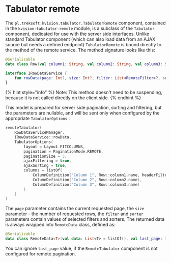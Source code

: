 # Tabulator remote

The `pl.treksoft.kvision.tabulator.TabulatorRemote` component, contained in the `kvision-tabulator-remote` module, is a subclass of the `Tabulator` component, dedicated for use with the server side interfaces. Unlike standard Tabulator component \(which can also load data from an AJAX source but needs a defined endpoint\) `TabulatorRemote` is bound directly to the method of the remote service. The method signature looks like this:

```kotlin
@Serializable
data class Row(val column1: String, val column2: String, val column3: String)

interface IRowDataService {
    fun rowData(page: Int?, size: Int?, filter: List<RemoteFilter>?, sorter: List<RemoteSorter>?): RemoteData<Row>
}
```

{% hint style="info" %}
Note: This method doesn't need to be suspending, because it is not called directly on the client side.
{% endhint %}

This model is prepared for server side pagination, sorting and filtering, but the parameters are nullable, and will be sent only when configured by the appropriate `TabulatorOptions` .

```kotlin
remoteTabulator(
    RowDataServiceManager,
    IRowDataService::rowData,
    TabulatorOptions(
        layout = Layout.FITCOLUMNS,
        pagination = PaginationMode.REMOTE,
        paginationSize = 3,
        ajaxFiltering = true,
        ajaxSorting = true,
        columns = listOf(
            ColumnDefinition("Column 1", Row::column1.name, headerFilter = Editor.INPUT),
            ColumnDefinition("Column 2", Row::column2.name),
            ColumnDefinition("Column 3", Row::column3.name)
        )
    )
)
```

The `page` parameter contains the current requested page, the `size` parameter - the number of requested rows, the `filter` and `sorter` parameters contain values of selected filters and sorters. The returned data is always wrapped into `RemoteData` class, defined as:

```kotlin
@Serializable
data class RemoteData<T>(val data: List<T> = listOf(), val last_page: Int = 0)
```

You can ignore `last_page` value, if the `RemoteTabulator` component is not configured for remote pagination.

